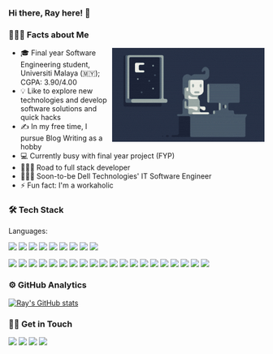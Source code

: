 
### Hi there, Ray here! 👋

### 👨🏻‍💻 Facts about Me

<p><a target="_blank" rel="noopener noreferrer" href="https://raw.githubusercontent.com/AVS1508/AVS1508/master/assets/Night-Coding.gif"><img alt="Night Coding" src="https://raw.githubusercontent.com/AVS1508/AVS1508/master/assets/Night-Coding.gif" align="right" style="max-width:100%;"></a></p>

- 🎓 Final year Software Engineering student, Universiti Malaya (🇲🇾); <br> CGPA: 3.90/4.00 
- 💡 Like to explore new technologies and develop software solutions and quick hacks
- ✍️ In my free time, I pursue Blog Writing as a hobby
- 💻 Currently busy with final year project (FYP)
- 🏃🏻‍♂️ Road to full stack developer
- 🙇🏻‍♂️ Soon-to-be Dell Technologies' IT Software Engineer
- ⚡ Fun fact: I'm a workaholic

### 🛠 Tech Stack

Languages:
<p>
<img src="https://img.shields.io/badge/Python-3776AB?style=for-the-badge&logo=python&logoColor=white">
<img src="https://img.shields.io/badge/JavaScript-323330?style=for-the-badge&logo=javascript&logoColor=F7DF1E">
<img src="https://img.shields.io/badge/HTML5-E34F26?style=for-the-badge&logo=html5&logoColor=white">
<img src="https://img.shields.io/badge/CSS3-1572B6?style=for-the-badge&logo=css3&logoColor=white">
<img src="https://img.shields.io/badge/C-00599C?style=for-the-badge&logo=c&logoColor=white">
<img src="https://img.shields.io/badge/C%2B%2B-00599C?style=for-the-badge&logo=c%2B%2B&logoColor=white">
<img src="https://img.shields.io/badge/C%23-239120?style=for-the-badge&logo=c-sharp&logoColor=white">
<img src="https://img.shields.io/badge/Java-ED8B00?style=for-the-badge&logo=java&logoColor=white">
<img src="https://img.shields.io/badge/PHP-777BB4?style=for-the-badge&logo=php&logoColor=white">
</p>

<p>
<img src="https://img.shields.io/badge/Python-3776AB?style=for-the-badge&logo=python&logoColor=white">
<img src="https://img.shields.io/badge/Django-092E20?style=for-the-badge&logo=django&logoColor=white">
<img src="https://img.shields.io/badge/JavaScript-323330?style=for-the-badge&logo=javascript&logoColor=F7DF1E">
<img src="https://img.shields.io/badge/HTML5-E34F26?style=for-the-badge&logo=html5&logoColor=white">
<img src="https://img.shields.io/badge/CSS3-1572B6?style=for-the-badge&logo=css3&logoColor=white">
<img src="https://img.shields.io/badge/C-00599C?style=for-the-badge&logo=c&logoColor=white">
<img src="https://img.shields.io/badge/C%2B%2B-00599C?style=for-the-badge&logo=c%2B%2B&logoColor=white">
<img src="https://img.shields.io/badge/C%23-239120?style=for-the-badge&logo=c-sharp&logoColor=white">
<img src="https://img.shields.io/badge/Java-ED8B00?style=for-the-badge&logo=java&logoColor=white">
<img src="https://img.shields.io/badge/PHP-777BB4?style=for-the-badge&logo=php&logoColor=white">
<img src="https://img.shields.io/badge/React-20232A?style=for-the-badge&logo=react&logoColor=61DAFB">
<img src="https://img.shields.io/badge/Bootstrap-563D7C?style=for-the-badge&logo=bootstrap&logoColor=white">
<img src="https://img.shields.io/badge/Tailwind_CSS-38B2AC?style=for-the-badge&logo=tailwind-css&logoColor=white">
<img src="https://img.shields.io/badge/jQuery-0769AD?style=for-the-badge&logo=jquery&logoColor=white">
<img src="https://img.shields.io/badge/MySQL-00000F?style=for-the-badge&logo=mysql&logoColor=white">
<img src="https://img.shields.io/badge/PostgreSQL-316192?style=for-the-badge&logo=postgresql&logoColor=white">
<img src="https://img.shields.io/badge/SQLite-07405E?style=for-the-badge&logo=sqlite&logoColor=white">
<img src="https://img.shields.io/badge/Heroku-430098?style=for-the-badge&logo=heroku&logoColor=white">
<img src="https://img.shields.io/badge/Microsoft_Azure-0089D6?style=for-the-badge&logo=microsoft-azure&logoColor=white">
<img src="https://img.shields.io/badge/Google_Cloud-4285F4?style=for-the-badge&logo=google-cloud&logoColor=white">
</p>


### ⚙️ GitHub Analytics

[![Ray's GitHub stats](https://github-readme-stats.vercel.app/api?username=mdrhmn&show_icons=true&theme=dark)](https://github.com/mdrhmn/github-readme-stats)

### 🤝🏻 Get in Touch

<p>
<a href="https://linkedin.com/in/muhd-rahiman"><img src="https://img.shields.io/badge/LinkedIn-0077B5?style=for-the-badge&logo=linkedin&logoColor=white"></a>
<a href="https://ray.hashnode.dev"><img src="https://img.shields.io/badge/Hashnode-2962FF?style=for-the-badge&logo=hashnode&logoColor=white"></a>
<a href="https://dev.to/mdrhmn"><img src="https://img.shields.io/badge/dev.to-0A0A0A?style=for-the-badge&logo=dev.to&logoColor=white"></a>
<a href="mailto:mdrhmn99@gmail.com"><img src="https://img.shields.io/badge/Gmail-D14836?style=for-the-badge&logo=gmail&logoColor=white"></a>
</p>
